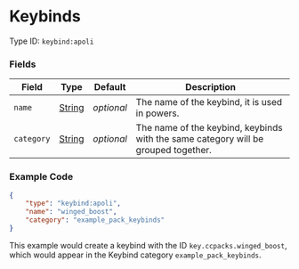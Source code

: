 # Keybinds

Type ID: `keybind:apoli`

### Fields

   Field   | Type | Default | Description
-----------|------|---------|-------------
`name` | [String](data_types/string.md) | *optional* | The name of the keybind, it is used in powers.
`category` | [String](data_types/string.md) | *optional* | The name of the keybind, keybinds with the same category will be grouped together.

### Example Code

```json
{
	"type": "keybind:apoli",
	"name": "winged_boost",
	"category": "example_pack_keybinds"
}
```

This example would create a keybind with the ID `key.ccpacks.winged_boost`, which would appear in the Keybind category `example_pack_keybinds`.
